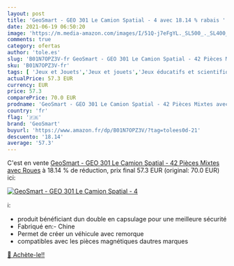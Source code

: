 ```yaml
---
layout: post
title: 'GeoSmart - GEO 301 Le Camion Spatial - 4 avec 18.14 % rabais '
date: 2021-06-19 06:50:20
image: 'https://m.media-amazon.com/images/I/51Q-j7eFgYL._SL500_._SL400_.jpg'
comments: true
category: ofertas
author: 'tole.es'
slug: 'B01N7OPZ3V-fr GeoSmart - GEO 301 Le Camion Spatial - 42 Pièces Mixtes...'
sku: 'B01N7OPZ3V-fr'
tags: [ 'Jeux et Jouets','Jeux et jouets','Jeux éducatifs et scientifiques','geosmart', ]
actualPrice: 57.3 EUR
currency: EUR
price: 57.3
comparePrice: 70.0 EUR
prodname: 'GeoSmart - GEO 301 Le Camion Spatial - 42 Pièces Mixtes avec Roues'
country: 'fr'
flag: '🇫🇷'
brand: 'GeoSmart'
buyurl: 'https://www.amazon.fr/dp/B01N7OPZ3V/?tag=tolees0d-21'
descuento: '18.14'
average: '57.3'
---
```


C'est en vente [GeoSmart - GEO 301 Le Camion Spatial - 42 Pièces Mixtes avec Roues](https://www.amazon.fr/dp/B01N7OPZ3V/?tag=tolees0d-21)  à  18.14 % de réduction, prix final  57.3 EUR (original: 70.0 EUR) ici:

[![GeoSmart - GEO 301 Le Camion Spatial - 4](https://m.media-amazon.com/images/I/51Q-j7eFgYL._SL500_._SL400_.jpg)](https://www.amazon.fr/dp/B01N7OPZ3V/?tag=tolees0d-21)

ℹ️:

- produit bénéficiant dun double en capsulage pour une meilleure sécurité
- Fabriqué en:- Chine
- Permet de créer un véhicule avec remorque
- compatibles avec les pièces magnétiques dautres marques

[🛒 Achète-le!!](https://www.amazon.fr/dp/B01N7OPZ3V/?tag=tolees0d-21)
